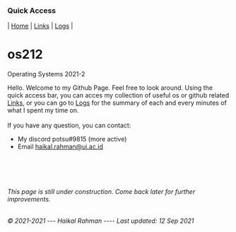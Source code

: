 ### Quick Access
| [Home](https://haikalrmn.github.io/os212/ "Repository's Home Page") | [Links](https://haikalrmn.github.io/os212/LINKS/ "OS/Github Related References") | [Logs](https://haikalrmn.github.io/os212/TXT/mylog.txt "Log of My Daily Activities 24/7") |

# os212
Operating Systems 2021-2

Hello. Welcome to my Github Page. Feel free to look around. Using the quick access bar, you can acces my collection of useful os or github related [Links](https://haikalrmn.github.io/os212/LINKS/ "OS/Github Related References"), or you can go to [Logs](https://haikalrmn.github.io/os212/TXT/mylog.txt "Log of My Daily Activities 24/7") for the summary of each and every minutes of what I spent my time on. <br> <br>
If you have any question, you can contact:
- My discord potsu#9815 (more active)
- Email haikal.rahman@ui.ac.id

<br>
<br>
<br>

###### This page is still under construction. Come back later for further improvements.
###### © 2021-2021 --- Haikal Rahman ---- Last updated: 12 Sep 2021
